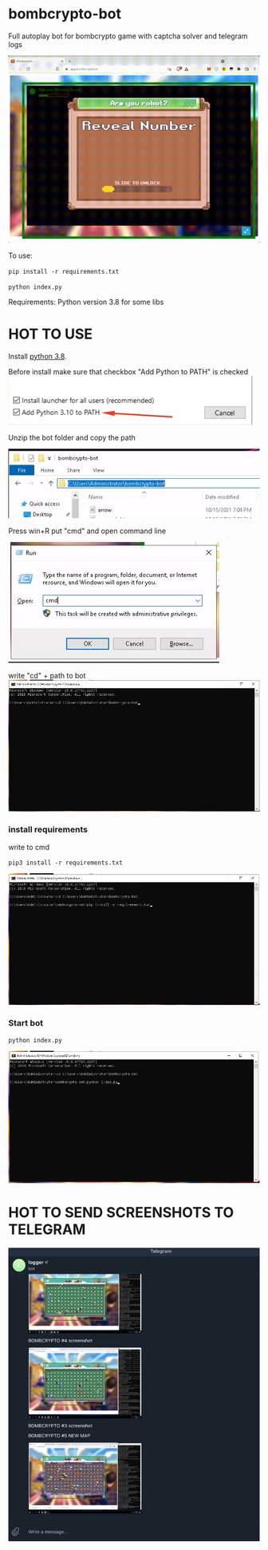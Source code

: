 # bombcrypto-bot
Full autoplay bot for bombcrypto game with captcha solver and telegram logs


![Captcha](https://github.com/crypto0master/bombcrypto-bot/blob/main/readme-images/captcha.gif)


To use:
  
  `pip install -r requirements.txt`
  
  `python index.py`

Requirements:
Python version 3.8 for some libs

# HOT TO USE

Install [python 3.8](https://www.python.org/downloads/release/python-380/).

Before install make sure that checkbox "Add Python to PATH" is checked 
![Check Add python to PATH](https://github.com/crypto0master/bombcrypto-bot/blob/main/readme-images/pythontopath.png)


Unzip the bot folder and copy the path

![Copy PATH](https://github.com/crypto0master/bombcrypto-bot/blob/main/readme-images/address.png)

Press win+R put "cmd" and open command line 

![CMD](https://github.com/crypto0master/bombcrypto-bot/blob/main/readme-images/cmd.png)

write "cd" + path to bot 
![CD](https://github.com/crypto0master/bombcrypto-bot/blob/main/readme-images/cd.png)

### install requirements
write to cmd 
```
pip3 install -r requirements.txt
```
![PIP](https://github.com/crypto0master/bombcrypto-bot/blob/main/readme-images/pip.png)

### Start bot
```
python index.py
```
![RUN](https://github.com/crypto0master/bombcrypto-bot/blob/main/readme-images/run.png)


# HOT TO SEND SCREENSHOTS TO TELEGRAM
![RUN](https://github.com/crypto0master/bombcrypto-bot/blob/main/readme-images/telegram.png)
